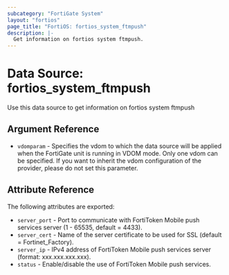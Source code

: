 ```yaml
---
subcategory: "FortiGate System"
layout: "fortios"
page_title: "FortiOS: fortios_system_ftmpush"
description: |-
  Get information on fortios system ftmpush.
---
```


# Data Source: fortios_system_ftmpush
Use this data source to get information on fortios system ftmpush

## Argument Reference


* `vdomparam` - Specifies the vdom to which the data source will be applied when the FortiGate unit is running in VDOM mode. Only one vdom can be specified. If you want to inherit the vdom configuration of the provider, please do not set this parameter.


## Attribute Reference

The following attributes are exported:

* `server_port` - Port to communicate with FortiToken Mobile push services server (1 - 65535, default = 4433).
* `server_cert` - Name of the server certificate to be used for SSL (default = Fortinet_Factory).
* `server_ip` - IPv4 address of FortiToken Mobile push services server (format: xxx.xxx.xxx.xxx).
* `status` - Enable/disable the use of FortiToken Mobile push services.

